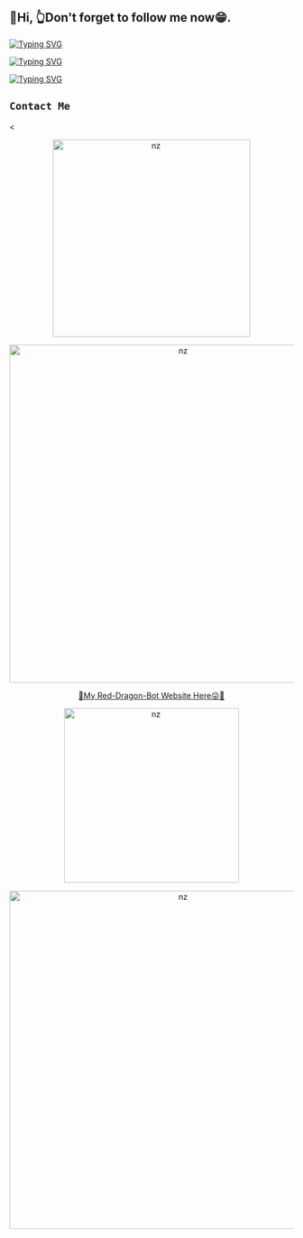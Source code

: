 

## 👋Hi, 👆Don't forget to follow me now😁.

[![Typing SVG](https://readme-typing-svg.herokuapp.com?color=F70000&lines=👀Hi+friends🥰;💌I+am+KING+CHAMI;🌼Thanks+For+Watching+My+Profile🔋)](https://git.io/typing-svg)

[![Typing SVG](https://readme-typing-svg.herokuapp.com?lines=😋හේ+හේ+❤️ම්ම්ම්...;😏මාව+Follow+කරේ+නැද්ද?😭;🤭මාව+follow+කරන්න+ඉතිං🌹;💕ඉතිං+කොහොමද🙃;😁මොකද+කරන්නෙ🌹)](https://git.io/typing-svg)

[![Typing SVG](https://readme-typing-svg.herokuapp.com?color=00F716&lines=🌼Thanks+For+Watching+My+Profile🥇;⭐MAIN+PROJECT⭐;🔋⚙+CHAMI-V1-MD+bot+🤖)](https://git.io/typing-svg)


## ``` Contact Me ```
<


<p align="center">
<img src="https://telegra.ph/file/70b844c197a99cadf2d7f.png" alt="nz" width="350"/>
</p>

<p align="center">
<img src=
"https://camo.githubusercontent.com/71b837571c48af3aa60a73dbc9d5936aa359d78efbfa8a6743cbbbc16b80ef4d/68747470733a2f2f63646e2e646973636f72646170702e636f6d2f6174746163686d656e74732f3830353930323039333930363630383138362f3830353931333937323533353539303932322f74656e6f722e676966" alt="nz" width="600"/>
</p>


<p align="center">
<a href="https://sites.google.com/view/red-dragon-bot/home">🎸My Red-Dragon-Bot Website Here😜💌
</p>

<p align="center">
<img src="https://telegra.ph/file/1ff457ba7f33c1fee8519.jpg" alt="nz" width="310"/>
</p>

<p align="center">
<img src=
"https://camo.githubusercontent.com/71b837571c48af3aa60a73dbc9d5936aa359d78efbfa8a6743cbbbc16b80ef4d/68747470733a2f2f63646e2e646973636f72646170702e636f6d2f6174746163686d656e74732f3830353930323039333930363630383138362f3830353931333937323533353539303932322f74656e6f722e676966" alt="nz" width="600"/>
</p>
